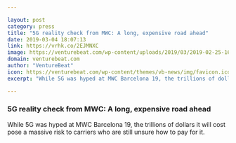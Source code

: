 ```yaml
---

layout: post
category: press
title: "5G reality check from MWC: A long, expensive road ahead"
date: 2019-03-04 18:07:13
link: https://vrhk.co/2EJMNXC
image: https://venturebeat.com/wp-content/uploads/2019/03/2019-02-25-16.00.31.jpg?w=1200&strip=all
domain: venturebeat.com
author: "VentureBeat"
icon: https://venturebeat.com/wp-content/themes/vb-news/img/favicon.ico
excerpt: "While 5G was hyped at MWC Barcelona 19, the trillions of dollars it will cost pose a massive risk to carriers who are still unsure how to pay for it."

---
```


### 5G reality check from MWC: A long, expensive road ahead

While 5G was hyped at MWC Barcelona 19, the trillions of dollars it will cost pose a massive risk to carriers who are still unsure how to pay for it.